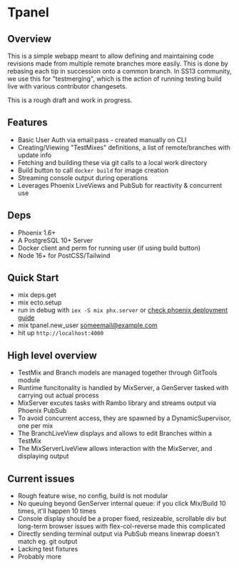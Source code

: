 # Tpanel

## Overview

This is a simple webapp meant to allow defining and maintaining code revisions made from multiple remote branches more easily. This is done by rebasing each tip in succession onto a common branch. In SS13 community, we use this for "testmerging", which is the action of running testing build live with various contributor changesets.

This is a rough draft and work in progress.

## Features

 * Basic User Auth via email:pass - created manually on CLI
 * Creating/Viewing "TestMixes" definitions, a list of remote/branches with update info
 * Fetching and building these via git calls to a local work directory
 * Build button to call `docker build` for image creation
 * Streaming console output during operations
 * Leverages Phoenix LiveViews and PubSub for reactivity & concurrent use

## Deps

 * Phoenix 1.6+
 * A PostgreSQL 10+ Server
 * Docker client and perm for running user (if using build button)
 * Node 16+ for PostCSS/Tailwind

## Quick Start

 * mix deps.get
 * mix ecto.setup
 * run in debug with `iex -S mix phx.server` or [check phoenix deployment guide](https://hexdocs.pm/phoenix/deployment.html)
 * mix tpanel.new\_user someemail@example.com
 * hit up `http://localhost:4000`

## High level overview
 
 * TestMix and Branch models are managed together through GitTools module
 * Runtime funcitonality is handled by MixServer, a GenServer tasked with carrying out actual process
 * MixServer excutes tasks with Rambo library and streams output via Phoenix PubSub
 * To avoid concurrent access, they are spawned by a DynamicSupervisor, one per mix
 * The BranchLiveView displays and allows to edit Branches within a TestMix
 * The MixServerLiveView allows interaction with the MixServer, and displaying output

## Current issues

 * Rough feature wise, no config, build is not modular
 * No queuing beyond GenServer internal queue: if you click Mix/Build 10 times, it'll happen 10 times
 * Console display should be a proper fixed, resizeable, scrollable div but long-term browser issues with flex-col-reverse made this complicated
 * Directly sending terminal output via PubSub means linewrap doesn't match eg. git output
 * Lacking test fixtures
 * Probably more

